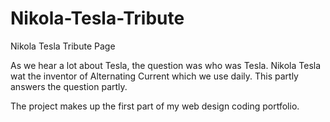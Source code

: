 # Nikola-Tesla-Tribute
Nikola Tesla Tribute Page

As we hear a lot about Tesla, the question was who was Tesla.
Nikola Tesla wat the inventor of Alternating Current which we use daily.
This partly answers the question partly.

The project makes up the first part of my web design coding portfolio.